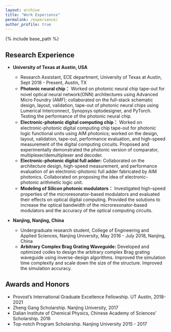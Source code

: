 ```yaml
---
layout: archive
title: "Work Experience"
permalink: /experience/
author_profile: true
---
```


{% include base_path %}


<!--  **Work Experience** -->


## **Research Experience**
* **University of Texas at Austin, USA**
  * Research Assistant, ECE department, University of Texas at Austin, Sept 2018 - Present, Austin, TX
  * **Photonic neural chip：** Worked on photonic neural chip tape-out for novel optical neural network(ONN) architectures using Advanced Micro Foundry (AMF); collaborated on the full-stack schematic design, layout, validation, tape-out of photonic neural chips using Lumerical Interconnect, Synopsys optodesigner, and PyTorch. Testing the performance of the photonic neural chip.
  * **Electronic-photonic digital computing chip：** Worked on electronic-photonic digital computing chip tape-out for photonic logic functional units using AIM photonics; worked on the design, layout, validation, tape-out, performance evaluation, and high-speed measurement of the digital computing circuits. Proposed and experimentally demonstrated the photonic version of comparator, multiplexer/demultiplexer and decoder.
  * **Electronic-photonic digital full adder:** Collaborated on the architecture design, high-speed measurement, and performance evaluation of an electronic-photonic full adder fabricated by AIM photonics. Collaborated on proposing the idea of electronic-photonic arithmetic logic unit.
  * **Modeling of Silicon photonic modulators：** Investigated high-speed properties of the microresonator-based modulators and evaluated their effects on optical digital computing. Provided the solutions to increase the optical bandwidth of the microresonator-based modulators and the accuracy of the optical computing circuits.
  


* **Nanjing, Nanjing, China**
  * Undergraduate research student, College of Engineering and Applied Sciences, Nanjing University, May 2016 - July 2018, Nanjing, China
  * **Arbitrary Complex Brag Grating Waveguide:** Developed and optimized codes to design the arbitrary complex Brag grating waveguide using inverse-design algorithms. Improved the simulation time complexity and scale down the size of the structure. Improved the simulation accuracy.


## **Awards and Honors**
  * Provost’s International Graduate Excellence Fellowship. UT Austin, 2018-2021
  * Zheng Gang Scholarship. Nanjing University, 2017
  * Dalian Institute of Chemical Physics, Chinese Academy of Sciences’ Scholarship. 2016
  * Top-notch Program Scholarship. Nanjing University 2015 - 2017

